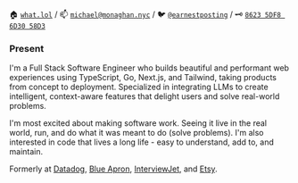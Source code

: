 🏠 [`what.lol`](https://what.lol/) /
📫 [`michael@monaghan.nyc`](mailto:michael@monaghan.nyc) /
🐦 [`@earnestposting`](https://twitter.com/earnestposting) /
🗝️ [`8623 5DF8 6D30 58D3`](https://keybase.io/mikemonaghan/pgp_keys.asc)

### Present
I'm a Full Stack Software Engineer who builds beautiful and performant web experiences using TypeScript, Go, Next.js, and Tailwind, taking products from concept to deployment. Specialized in integrating LLMs to create intelligent, context-aware features that delight users and solve real-world problems. 

I'm most excited about making software work. Seeing it live in the real world, run, and do what it was meant to do (solve problems). I'm also interested in code that lives a long life - easy to understand, add to, and maintain. 

Formerly at [Datadog](https://datadog.com), [Blue Apron](https://blueapron.com), [InterviewJet](https://www.crunchbase.com/organization/interviewjet), and [Etsy](https://etsy.com).

